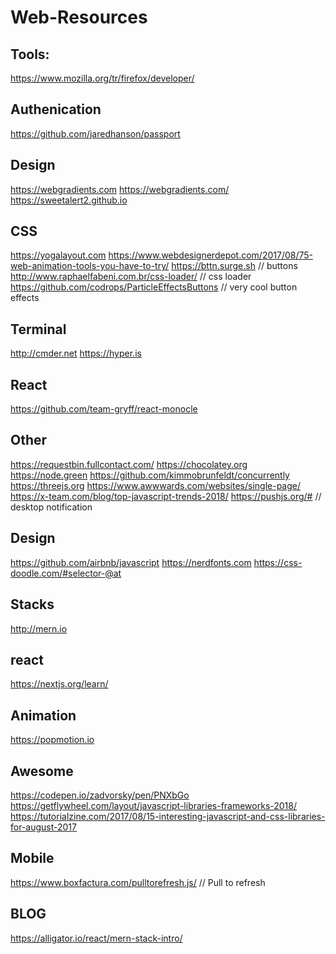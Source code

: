 # Web-Resources

## Tools:
https://www.mozilla.org/tr/firefox/developer/

## Authenication
https://github.com/jaredhanson/passport

## Design
https://webgradients.com
https://webgradients.com/
https://sweetalert2.github.io

## CSS
https://yogalayout.com
https://www.webdesignerdepot.com/2017/08/75-web-animation-tools-you-have-to-try/
https://bttn.surge.sh // buttons
http://www.raphaelfabeni.com.br/css-loader/ // css loader
https://github.com/codrops/ParticleEffectsButtons // very cool button effects

## Terminal
http://cmder.net
https://hyper.is

## React
https://github.com/team-gryff/react-monocle

## Other
https://requestbin.fullcontact.com/
https://chocolatey.org
https://node.green
https://github.com/kimmobrunfeldt/concurrently
https://threejs.org
https://www.awwwards.com/websites/single-page/
https://x-team.com/blog/top-javascript-trends-2018/
https://pushjs.org/# // desktop notification

## Design
https://github.com/airbnb/javascript
https://nerdfonts.com
https://css-doodle.com/#selector-@at

## Stacks
http://mern.io

## react
https://nextjs.org/learn/

## Animation
https://popmotion.io


## Awesome

https://codepen.io/zadvorsky/pen/PNXbGo
https://getflywheel.com/layout/javascript-libraries-frameworks-2018/
https://tutorialzine.com/2017/08/15-interesting-javascript-and-css-libraries-for-august-2017


## Mobile
https://www.boxfactura.com/pulltorefresh.js/  // Pull to refresh

## BLOG
https://alligator.io/react/mern-stack-intro/
